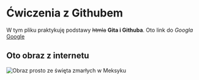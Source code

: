 # Ćwiczenia z Githubem
W tym pliku praktykuję podstawy ~~htmla~~ **Gita i Githuba**.
Oto link do *Googla* [Google](https://www.google.com/?hl=pl)

## Oto obraz z internetu
![Obraz prosto ze święta zmarłych w Meksyku](https://cdn.pixabay.com/photo/2015/11/05/23/02/chichen-itza-1025099_1280.jpg)
